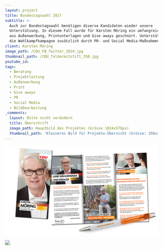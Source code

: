```yaml
---
layout: project
title: Bundestagswahl 2017
subtitle: >-
  Auch zur Bundestagswahl benötigen diverse Kandidaten wieder unsere
  Unterstützung. In diesem Fall wurde für Karsten Möring ein umfangreiches Paket
  aus Außenwerbung, Printunterlagen und Give aways geschnürt. Unterstützt wurde
  die Wahlkampfkampagne zusätzlich durch PR- und Social Media-Maßnahmen.
client: Karsten Möring
image_path: /CDU_FB_Twitter_1024.jpg
thumbnail_path: /CDU_foldermitstift_350.jpg
youtube_id:
tags:
  - Beratung
  - Projektleitung
  - Außenwerbung
  - Print
  - Give aways
  - PR
  - Social Media
  - Bildbearbeitung
_comments:
  layout: Bitte nicht verändern
  title: Überschrift
  image_path: Hauptbild des Projektes (Grösse 1024x576px)
  thumbnail_path: 'Kleineres Bild für Projekte-Übersicht (Grösse: 350x250px)'
---
```



![](/uploads/versions/cdu-foldermitstift-1024---x----1024-600x---.jpg)

![](/uploads/versions/-je-5246-möring---x0-0-1024-724-1024-724x---.jpg)

&nbsp;